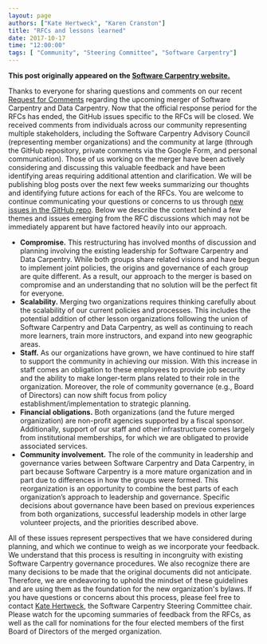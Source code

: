 ```yaml
---
layout: page
authors: ["Kate Hertweck", "Karen Cranston"]
title: "RFCs and lessons learned"
date: 2017-10-17
time: "12:00:00"
tags: [ "Community", "Steering Committee", "Software Carpentry"]
---
```


<p><b>This post originally appeared on the <a href="https://software-carpentry.org/">Software Carpentry website.</a></b></p>

Thanks to everyone for sharing questions and comments on our recent 
[Request for Comments](https://github.com/carpentries/2017Merger) 
regarding the upcoming merger of Software Carpentry and Data Carpentry. 
Now that the official response period for the RFCs has ended, the GitHub 
issues specific to the RFCs will be closed. We received comments from 
individuals across our community representing multiple stakeholders, including 
the Software Carpentry Advisory Council (representing member organizations) 
and the community at large (through the GitHub repository, private comments 
via the Google Form, and personal communication). Those of us working on the 
merger have been actively considering and discussing this valuable feedback 
and have been identifying areas requiring additional attention and clarification. 
We will be publishing blog posts over the next few weeks summarizing our thoughts 
and identifying future actions for each of the RFCs. You are welcome to continue 
communicating your questions or concerns to us through 
[new issues in the GitHub repo](https://github.com/carpentries/2017Merger/issues). 
Below we describe the context behind a few themes and issues emerging from the 
RFC discussions which may not be immediately apparent but have factored heavily 
into our approach.

* **Compromise.** This restructuring has involved months of discussion and planning 
involving the existing leadership for Software Carpentry and Data Carpentry. 
While both groups share related visions and have begun to implement joint policies, 
the origins and governance of each group are quite different. As a result, our 
approach to  the merger is based on compromise and an understanding that no 
solution will be the perfect fit for everyone. 
* **Scalability.** Merging two organizations requires thinking carefully about 
the scalability of our current policies and processes. This includes the 
potential addition of other lesson organizations following the union of 
Software Carpentry and Data Carpentry, as well as continuing to reach more 
learners, train more instructors, and expand into new geographic areas. 
* **Staff.** As our organizations have grown, we have continued to hire staff 
to support the community in achieving our mission. With this increase in staff 
comes an obligation to these employees to provide job security and the ability 
to make longer-term plans related to their role in the organization. Moreover, 
the role of community governance (e.g., Board of Directors) can now shift focus 
from policy establishment/implementation to strategic planning.
* **Financial obligations.** Both organizations (and the future merged organization) 
are non-profit agencies supported by a fiscal sponsor. Additionally, support of 
our staff and other infrastructure comes largely from institutional memberships, 
for which we are obligated to provide associated services. 
* **Community involvement.** The role of the community in leadership and governance 
varies between Software Carpentry and Data Carpentry, in part because Software 
Carpentry is a more mature organization and in part due to differences in how 
the groups were formed. This reorganization is an opportunity to combine the best 
parts of each organization’s approach to leadership and governance. Specific decisions 
about governance have been based on previous experiences from both organizations, 
successful leadership models in other large volunteer projects, and the priorities 
described above.

All of these issues represent perspectives that we have considered during planning, 
and which we continue to weigh as we incorporate your feedback. We understand that this process
is resulting in incongruity with existing Software Carpentry governance procedures. 
We also recognize there are many decisions to be made that the original documents did 
not anticipate. Therefore, we are endeavoring to uphold the mindset of these guidelines 
and are using them as the foundation for the new organization's bylaws. If you have questions 
or concerns about this process, please feel free to contact 
[Kate Hertweck](mailto:k8hertweck@gmail.com), the Software Carpentry Steering Committee chair. 
Please watch for 
the upcoming summaries of feedback from the RFCs, as well as the call for nominations 
for the four elected members of the first Board of Directors of the merged organization. 
